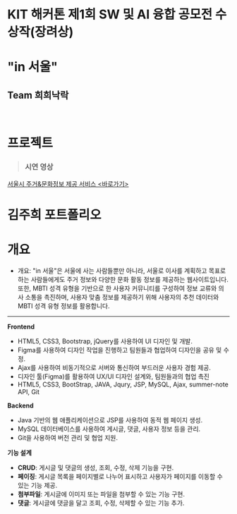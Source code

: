 <h1>KIT 해커톤 제1회 SW 및 AI 융합 공모전 수상작(장려상)</h1>

<h1>"in 서울"</h1>

<h2>Team 희희낙락</h2>
<br>

<h1>프로젝트</h1>
<blockquote><h3>시연 영상</h3></blockquote>
<a href="https://github.com/Katie27-maker/INSeoulProject">서울시 주거&문화정보 제공 서비스 <바로가기></a>
<br>

<h1>김주희 포트폴리오</h1>

<h1>개요</h1>
<ul>
  <li>개요: "in 서울"은 서울에 사는 사람들뿐만 아니라, 서울로 이사를 계획하고 목표로 하는 사람들에게도 주거 정보와 다양한 문화 활동 정보를 제공하는 웹사이트입니다. 또한, MBTI 성격 유형을 기반으로 한 사용자 커뮤니티를 구성하여 정보 교류와 의사 소통을 촉진하며, 사용자 맞춤 정보를 제공하기 위해 사용자의 추천 데이터와 MBTI 성격 유형 정보를 활용합니다.</li>
</ul>

---------------------------------------------------------------------------------------------

**Frontend**
- HTML5, CSS3, Bootstrap, jQuery를 사용하여 UI 디자인 및 개발.
- Figma를 사용하여 디자인 작업을 진행하고 팀원들과 협업하여 디자인을 공유 및 수정.
- Ajax를 사용하여 비동기적으로 서버와 통신하여 부드러운 사용자 경험 제공.
- 디자인 툴(Figma)를 활용하여 UX/UI 디자인 설계와, 팀원들과의 협업 촉진
- HTML5, CSS3, BootStrap, JAVA, Jqury, JSP, MySQL, Ajax, summer-note API, Git

**Backend**
- Java 기반의 웹 애플리케이션으로 JSP를 사용하여 동적 웹 페이지 생성.
- MySQL 데이터베이스를 사용하여 게시글, 댓글, 사용자 정보 등을 관리.
- Git을 사용하여 버전 관리 및 협업 지원.

**기능 설계**
- **CRUD**: 게시글 및 댓글의 생성, 조회, 수정, 삭제 기능을 구현.
- **페이징**: 게시글 목록을 페이지별로 나누어 표시하고 사용자가 페이지를 이동할 수 있는 기능 제공.
- **첨부파일**: 게시글에 이미지 또는 파일을 첨부할 수 있는 기능 구현.
- **댓글**: 게시글에 댓글을 달고 조회, 수정, 삭제할 수 있는 기능 추가.
